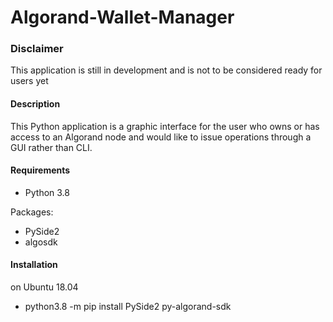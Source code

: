 # Algorand-Wallet-Manager

### Disclaimer
This application is still in development and is not to be considered ready for users yet

#### Description
This Python application is a graphic interface for the user who owns or has access to an Algorand
node and would like to issue operations through a GUI rather than CLI.

#### Requirements
* Python 3.8

Packages:
* PySide2
* algosdk

#### Installation
on Ubuntu 18.04
- python3.8 -m pip install PySide2 py-algorand-sdk